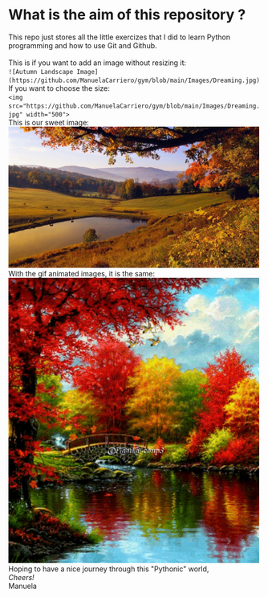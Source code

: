 # What is the aim of this repository ?
This repo just stores all the little exercizes that I did to learn Python programming and how to use Git and Github. <br />
<br />
This is if you want to add an image without resizing it:
<br />
`![Autumn Landscape Image](https://github.com/ManuelaCarriero/gym/blob/main/Images/Dreaming.jpg)`
<br />
If you want to choose the size:
<br />
`<img src="https://github.com/ManuelaCarriero/gym/blob/main/Images/Dreaming.jpg" width="500">`
<br />
This is our sweet image:
<br />
<img src="https://github.com/ManuelaCarriero/gym/blob/main/Images/Dreaming.jpg" width="500">
<br />
With the gif animated images, it is the same: 
<br />
<img src="https://github.com/ManuelaCarriero/gym/blob/main/Images/Autumn.gif" width="500">
<br />
Hoping to have a nice journey through this "Pythonic" world, <br />
*Cheers!* <br />
Manuela

